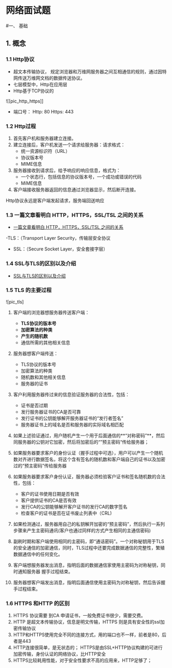 # 网络面试题


[^_^]:
	图床
	[pic_http_https]: /pics/network/http_https.png
	[pic_tls]:	/pics/network/tls.png




#一、 基础

## 1. 概念

### 1.1 Http协议
- 超文本传输协议， 规定浏览器和万维网服务器之间互相通信的规则，通过因特网传送万维网文档的数据传送协议。
- 七层模型中，Http在应用层
- Http基于TCP协议的


![[pic_http_https]]

- 端口号： Http: 80  Https: 443


### 1.2 Http过程

1. 首先客户机和服务器建立连接。
2. 建立连接后，客户机发送一个请求给服务器：请求格式：
	- 统一资源标识符（URL）
	- 协议版本号
	- MIME信息
3. 服务器接收到请求后，给予响应的响应信息，格式为：
	- 一个状态行，包括信息的协议版本号，一个成功或错误的代码	
	- MiME信息
4. 客户端接收服务器返回的信息通过浏览器显示，然后断开连接。

Http协议永远是客户端发起请求，服务端回送响应


### 1.3 一篇文章看明白 HTTP，HTTPS，SSL/TSL 之间的关系

- [一篇文章看明白 HTTP，HTTPS，SSL/TSL 之间的关系](https://blog.csdn.net/freekiteyu/article/details/76423436)

-TLS：（Transport Layer Security，传输层安全协议
- SSL：（Secure Socket Layer，安全套接字层）


### 1.4 SSL与TLS的区别以及介绍

- [SSL与TLS的区别以及介绍](https://www.cnblogs.com/susanhonly/p/7489532.html)
 
 
### 1.5 TLS 的主要过程

![pic_tls]

1. 客户端的浏览器想服务器传送客户端：
	- **TLS协议的版本号**
	- **加密算法的种类**
	- **产生的随机数**
	- 通信所需的其他相关信息

2. 服务器想客户端传送：
	- TLS协议的版本号
	- 加密算法的种类
	- 随机数和其他相关信息
	- 服务器的证书
	
3. 客户利用服务器传过来的信息验证服务器的合法性，包括：
	- 证书是否过期
	- 发行服务器证书的CA是否可靠
	- 发行证书的公钥能够解开服务器证书的“发行者签名”
	- 服务器证书上的域名是否和服务器的实际域名相匹配
4. 如果上述验证通过，用户随机产生一个用于后面通信的**“对称密码”**，然后同服务器的公钥对它加密，然后将加密后的“”预主密码“传给服务器；

5. 如果服务器要求客户的身份认证（握手过程中可选），用户可以产生一个随机数对齐进行数据签名，将这个含有签名的随机数和客户端自己的证书以及加密过的“预主密码”传给服务器

6. 如果服务器要求客户身份认证，服务器必须检验客户证书和签名随机数的合法性，包括：	
	- 客户的证书使用日期是否有效
	- 客户提供证书的CA是否有效
	- 发行CA的公钥能够解开客户证书的发行CA的数字签名
	- 检查客户的证书是否在证书废止列表中（CRL)

7. 如果检测通过，服务器用自己的私钥解开加密的“预主密码”，然后执行一系列步骤来产生主密码通讯(客户也通过同样的方式产生相同的主通信密码)

8. 副刷时期和客户端使用相同的主密码，即“通话密码”。一个对称秘钥用于TLS的安全通信的加密通信，同时，TLS过程中还要完成数据通信的完整性，繁殖数据通信中的任何变化。

9. 客户端想服务器发出消息，指明后面的数据通信家使用主密码为对称秘钥，同时通知服务器 握手过程结束。

10. 服务器想客户端发出消息，指明后面通信使用主密码为对称秘钥，然后告诉握手过程结束。
	
	
	
	
### 1.6 HTTPS 和HTTP 的区别

1. HTTPS 协议需要 到CA 申请证书，一般免费证书很少，需要交费。
2. HTTP 是超文本传输协议，信息是明文传输，HTTPS 则是具有安全性的ssl加密传输协议
3. HTTP和HTTPS使用完全不同的连接方式，用的端口也不一样，前者是80，后者是443
4. HTTP连接很简单，是无状态的； HTTPS是由SSL+HTTP协议构建的可进行加密传输，身份认证的网络协议，比HTTP安全
5. HTTPS比较耗用性能，对于安全性要求不高的应用来，HTTP足够了；

	
	
	
	
	
	
	
	
	
	
	
	
	
	
	